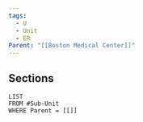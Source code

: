 ```yaml
---
tags:
  - U
  - Unit
  - ER
Parent: "[[Boston Medical Center]]"
---
```

## Sections
```dataview
LIST
FROM #Sub-Unit
WHERE Parent = [[]]
```

